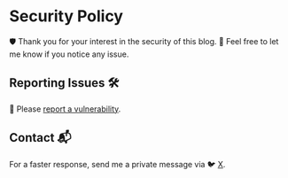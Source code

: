 # Security Policy

🛡️
Thank you for your interest in the security of this blog.
📨
Feel free to let me know if you notice any issue.

## Reporting Issues 🛠️

🔐
Please [report a vulnerability](https://github.com/torrocus/blog/security/advisories/new).

## Contact 📬

For a faster response, send me a private message via
🐦 [X](https://x.com/torrocus).
